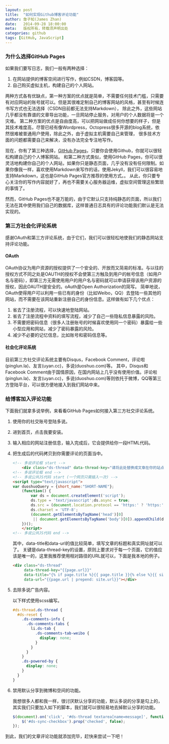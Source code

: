 ```yaml
---
layout: post
title:  "如何实现Github博客评论功能"
author: 詹子知(James Zhan)
date:   2014-09-28 18:00:00
meta:   版权所有，转载须声明出处
categories: github
tags: [GitHub, JavaScript]
---
```


### 为什么选择GitHub Pages

如果我们要写日志，我们一般有两种选择：

1. 在网站提供的博客空间进行写作，例如CSDN，博客园等。
2. 自己购买虚拟主机，构建自己的个人网站。

两种方式各有优缺点，第一种方案的优点就是简单，不需要任何技术门槛，只需要有对应网站的账号就可以。但是其很难定制自己的博客网站的风格，甚至有时候连书写方式也无法选择（CSDN目前都无法支持Markdown），
除此之外，这些网站几乎都没有靠谱的文章导出功能，一旦网站停止服务，对用户的个人数据将是一个灾难。
第二种方案的优点是自由度高，可以把网站做成任何你想要的样子，但是其技术难度高，尽管已经有像Wordpress，Octopress很多开源的blog系统，依然很难被普通用户使用，除此之外，由于虚拟主机需要自己来管理，
很多技术方面的问题都需要自己来解决，没有办法完全专注地写作。

现在，你有了第三种选择，[GitHub Pages](https://pages.github.com/)，只要你会使用Github，你就可以很轻松构建自己的个人博客网站。
和第二种方式类似，使用GitHub Pages，你可以很灵活地构建你自己的个人网站，如果你只是静态页面，几乎没有没有任何限制。如果你像我一样，喜欢使用Markdown来写作的话，使用Jekyll，我们可以很容易地支持Markdown，这也是GitHub Pages官方推荐的使用方式。。
从此，你只要专心关注你的写作内容就好了，再也不需要关心服务器运维，虚拟空间管理这些繁琐的事情了。

然而，GitHub Pages也不是万能的，由于它默认只支持纯静态的页面，所以我们无法在其中使用我们自己的数据库，这样普通日志具有的评论功能我们默认是无法实现的。


### 第三方社会化评论系统

感谢OAuth和第三方评论系统，由于它们，我们可以很轻松地使我们的静态网站支持评论功能。

#### OAuth

OAuth协议为用户资源的授权提供了一个安全的、开放而又简易的标准。与以往的授权方式不同之处是OAUTH的授权不会使第三方触及到用户的帐号信息（如用户名与密码），即第三方无需使用用户的用户名与密码就可以申请获得该用户资源的授权，因此OAUTH是安全的。oAuth是Open Authorization的简写。
简单地说，OAuth使得用户可以利用一些已有的身份（比如Weibo，QQ）去登陆一些其他的网站，而不需要在该网站重新注册自己的身份信息。这样做有如下几个优点：
1. 省去了注册流程，可以快速地登陆网站。
2. 省去了注册流程中资料的填写流程，减少了自己一些隐私信息暴露的风险。
3. 不需要把密码信息（很多人注册账号的时候喜欢使用同一个密码）暴露给一些小型应用和网站，减少了密码暴露的风险。
4. 减少不必要的记忆信息，比如账号和密码信息等。


#### 社会化评论系统

目前第三方社交评论系统主要有Disqus，Facebook Comment，评论啦(pinglun.la)、友言(uyan.cc)，多说(duoshuo.com)等。
其中，Disqus和Facebook Comment由于国情原因，在国内网站上几乎没有使用价值。评论啦(pinglun.la)、友言(uyan.cc)，多说(duoshuo.com)等则依托于微博，QQ等第三方登陆平台，可以很方便地接入到我们网站中来。





### 给博客加入评论功能

下面我们就拿多说举例，来看看GitHub Pages如何接入第三方社交评论系统。

1. 使用你的社交账号登陆多说。
2. 进到首页，点击我要安装。
3. 输入相应的网站注册信息，输入完成后，它会提供给你一段HTML代码。
4. 把生成后的代码拷贝到你需要评论的页面当中。

    ~~~html
    <!-- 多说评论框 start -->
        <div class="ds-thread" data-thread-key="请将此处替换成文章在你的站点中的ID" data-title="请替换成文章的标题" data-url="请替换成文章的网址"></div>
    <!-- 多说评论框 end -->
    <!-- 多说公共JS代码 start (一个网页只需插入一次) -->
    <script type="text/javascript">
    var duoshuoQuery = {short_name:"SHORT-NAME"};
        (function() {
            var ds = document.createElement('script');
            ds.type = 'text/javascript';ds.async = true;
            ds.src = (document.location.protocol == 'https:' ? 'https:' : 'http:') + '//static.duoshuo.com/embed.js';
            ds.charset = 'UTF-8';
            (document.getElementsByTagName('head')[0] 
             || document.getElementsByTagName('body')[0]).appendChild(ds);
        })();
        </script>
    <!-- 多说公共JS代码 end -->
    ~~~
    其中，data-title和data-url的值比较简单，填写文章的标题和真实网址就可以了。
    关键是data-thread-key的设置，原则上要求对于每一个页面，它的值应该是唯一的，这里我推荐使用相对路径的URL就可以，下面是我本地的例子。
    
    ~~~html
    <div class="ds-thread"
         data-thread-key="{{page.url}}"
         data-title="{% if page.title %}{{ page.title }}{% else %}{{ site.title }}{% endif %}"
         data-url="{{page.url | prepend: site.url}}"></div>
    ~~~

5. 去除多说广告内容。
    
    以下样式使用scss编写。
    
    ~~~scss
    #ds-thread.ds-thread {
      #ds-reset {
        .ds-comments-info {
          .ds-comments-tabs {
            li.ds-tab {
              .ds-comments-tab-weibo {
                display: none;
              }
            }
          }
        }
        .ds-powered-by {
          display: none;
        }
      }
    }
    ~~~

6. 禁用默认分享到微博和空间的功能。

    我想很多人都和我一样，很讨厌默认分享的功能，默认多说的分享是勾上的，其实我们只要加入如下的脚本，我们就可以很轻易地去掉默认分享的功能。
    
    ~~~javascript
    $(document).on('click', '#ds-thread textarea[name=message]', function(){
        $('#ds-sync-checkbox').prop('checked', false);
    });
    ~~~

到此，我们的文章评论功能就添加完毕，赶快来尝试一下吧！

